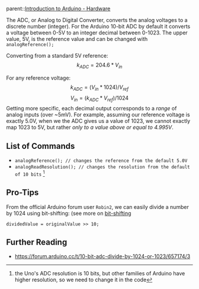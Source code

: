 parent::[Introduction to Arduino - Hardware](Introduction%20to%20Arduino%20-%20Hardware.md)

The ADC, or Analog to Digital Converter, converts the analog voltages to a discrete number (integer). For the Arduino 10-bit ADC by default it converts a voltage between 0-5V to an integer decimal between 0-1023. The upper value, 5V, is the reference value and can be changed with  `analogReference();`

Converting from a standard 5V reference:
$$ k_{ADC} = 204.6 * V_{in}$$

For any reference voltage:
$$ k_{ADC} = (V_{in} * 1024)/V_{ref} $$
$$ V_{in} = (k_{ADC} *V_{ref})/1024 $$ 
Getting more specific, each decimal output corresponds to a *range* of analog inputs (over ~5mV). For example, assuming our reference voltage is exactly 5.0V, when we the ADC gives us a value of 1023, we cannot exactly map 1023 to 5V, but rather _only to a value above or equal to 4.995V_. 

## List of Commands
- `analogReference(); // changes the reference from the default 5.0V`
- `analogReadResolution(); // changes the resolution from the default of 10 bits` [^1]

## Pro-Tips

From the official Arduino forum user `Robin2`, we can easily divide a number by 1024 using bit-shifting: (see more on [bit-shifting](bit-shifting.md)
```
dividedValue = originalValue >> 10;
```


[^1]: the Uno's ADC resolution is 10 bits, but other families of Arduino have higher resolution, so we need to change it in the code 

## Further Reading
- https://forum.arduino.cc/t/10-bit-adc-divide-by-1024-or-1023/657174/3